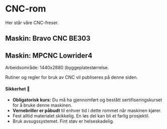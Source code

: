 # CNC-rom

Her står våre CNC-freser. 

## Maskin: Bravo CNC BE303

## Maskin: MPCNC Lowrider4
Arbeidsområde: 1440x2880 (byggeplatestørrelse.

Rutiner og regler for bruk av CNC vil publiseres på denne siden.


#### Sikkerhet 🚨

-   **Obligatorisk kurs:** Du må ha gjennomført og bestått sertifiseringskurset for å bruke denne maskinen.
-   **Vernebriller er påbudt** til enhver tid i dette rommet når maskinen kjører.
-   Fest alltid materialet skikkelig. En løs del kan bli et farlig prosjektil.
-   Bruk avsugssystemet. Fint støv er helseskadelig.

